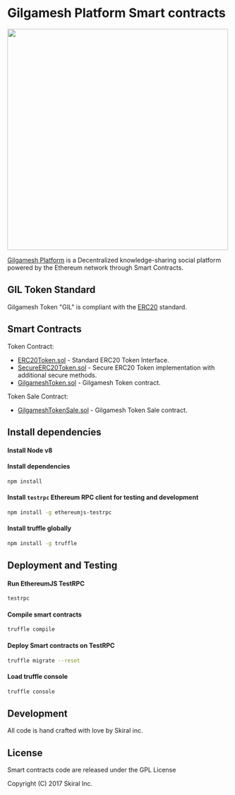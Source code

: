 # Gilgamesh Platform Smart contracts
<img src="https://www.gilgameshplatform.com/img/logo-gilgamesh-3d.svg" width ='500' />

[Gilgamesh Platform](https://www.gilgameshplatform.com) is a Decentralized knowledge-sharing social platform powered by the Ethereum network through Smart Contracts.


## GIL Token Standard
Gilgamesh Token "GIL" is compliant with the [ERC20](https://github.com/ethereum/eips/issues/20) standard.

## Smart Contracts
 Token Contract:

 - [ERC20Token.sol](/contracts/ERC20Token.sol) - Standard ERC20 Token Interface.
 - [SecureERC20Token.sol](/contracts/SecureERC20Token.sol) - Secure ERC20 Token implementation with additional secure methods.
 - [GilgameshToken.sol](/contracts/GilgameshToken.sol) - Gilgamesh Token contract.

 Token Sale Contract:
 - [GilgameshTokenSale.sol](/contracts/GilgameshTokenSale.sol) - Gilgamesh Token Sale contract.

## Install dependencies

#### Install Node v8

#### Install dependencies
```sh
npm install
```

#### Install `testrpc` Ethereum RPC client for testing and development
```sh
npm install -g ethereumjs-testrpc
```

#### Install truffle globally
```sh
npm install -g truffle
```

## Deployment and Testing

#### Run EthereumJS TestRPC
```sh
testrpc
```

#### Compile smart contracts
```sh
truffle compile
```

#### Deploy Smart contracts on TestRPC
```sh
truffle migrate --reset
```

#### Load truffle console
```sh
truffle console
```

## Development
All code is hand crafted with love by Skiral inc.

## License
Smart contracts code are released under the GPL License

Copyright (C) 2017 Skiral Inc.
